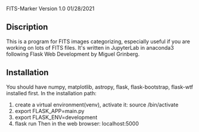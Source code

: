 FITS-Marker Version 1.0   01/28/2021

Discription
------------
This is a program for FITS images categorizing, especially useful if you are working on lots of FITS files.
It's written in JupyterLab in anaconda3 following Flask Web Development by Miguel Grinberg.

Installation
------------
You should have  numpy, matplotlib, astropy, flask, flask-bootstrap, flask-wtf  installed first.
In the installation path:
  1) create a virtual environment(venv), activate it: source <name>/bin/activate
  2) export FLASK_APP=main.py
  3) export FLASK_ENV=development
  4) flask run
Then in the web browser: localhost:5000

